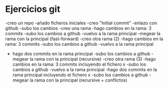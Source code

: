 # Ejercicios git

-creo un repo
-añado ficheros iniciales
-creo "Initial commit"
-enlazo con github
-subo los cambios
-creo una rama
-hago cambios en la rama: 3 commits
-subo los cambios a github
-vuelvo a la rama principal
-megear la rama con la principal (fast-forward)
-creo otra rama (2)
-hago cambios en la rama: 3 commits
-subo los cambios a github
-vuelvo a la rama principal

- hago dos commits en la rama principal
  -subo los cambios a github
  -megear la rama con la principal (recursive)
  -creo otra rama (3)
  -hago cambios en la rama: 3 commits incluyendo el fichero x
  -subo los cambios a github
  -vuelvo a la rama principal
  -hago dos commits en la rama principal incluyendo el fichero x
  -subo los cambios a github
  -megear la rama con la principal (recursive + conflictos)
